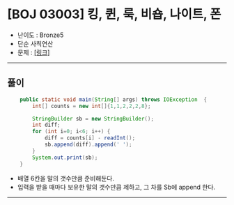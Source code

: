 # \[BOJ 03003\] 킹, 퀸, 룩, 비숍, 나이트, 폰

- 난이도 : Bronze5
- 단순 사칙연산
- 문제 : <a href="https://www.acmicpc.net/problem/3003" target="_blank"> [링크]</a>

---  

## 풀이
```java
    public static void main(String[] args) throws IOException  {
        int[] counts = new int[]{1,1,2,2,2,8};

        StringBuilder sb = new StringBuilder();
        int diff;
        for (int i=0; i<6; i++) {
            diff = counts[i] - readInt();
            sb.append(diff).append(' ');
        }
        System.out.print(sb);
    }
```
- 배열 6칸을 말의 갯수만큼 준비해둔다.
- 입력을 받을 때마다 보유한 말의 갯수만큼 제하고, 그 차를 Sb에 append 한다.
---
